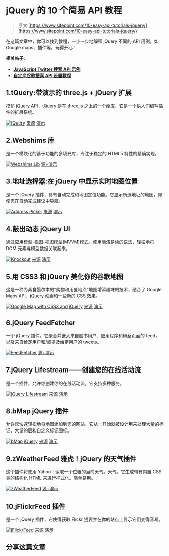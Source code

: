 # jQuery 的 10 个简易 API 教程

> 原文:[https://www.sitepoint.com/10-easy-api-tutorials-jquery/](https://www.sitepoint.com/10-easy-api-tutorials-jquery/)

在这篇文章中，你可以找到教程，一步一步地解释 jQuery 不同的 API 用例，如 Google maps、插件等。玩得开心！

**相关帖子:**

*   [**JavaScript Twitter 搜索 API 示例**](http://www.jquery4u.com/api-calls/javascript-twitter-search-api/)
*   [**自定义谷歌搜索 API 设置教程**](http://www.jquery4u.com/tutorials/google-search-api-ajax/)

## 1.tQuery:带演示的 three.js + jQuery 扩展

模仿 jQuery API，tQuery 是在 three.js 之上的一个瘦库，它是一个供人们编写插件的扩展系统。

 [![tQuery](../Images/d1e975fd6d39d9be22c91c4231de3ede.png)](http://jeromeetienne.github.com/tquery/) 
[来源](http://jeromeetienne.github.com/tquery/) [演示](http://jeromeetienne.github.com/tquery/www/playground/)

## 2.Webshims 库

是一个模块化的基于功能的多填充库，专注于稳定的 HTML5 特性的精确实现。

 [![Webshims Lib](../Images/38237d9b136443c4b3d15fdb6c224ea3.png)](http://afarkas.github.com/webshim/demos/) 
[源+演示](http://afarkas.github.com/webshim/demos/)

## 3.地址选择器:在 jQuery 中显示实时地图位置

是一个 jQuery 插件，具有自动完成和地图定位功能。它显示所选地址的地图，即使您在自动完成建议中导航。

 [![Address Picker](../Images/2a37cd4f207b0c3359078b880978596a.png)](https://github.com/sgruhier/jquery-addresspicker) 
[来源](https://github.com/sgruhier/jquery-addresspicker) [演示](http://xilinus.com/jquery-addresspicker/demos/index.html)

## 4.敲出动态 jQuery UI

通过应用模型-视图-视图模型(MVVM)模式。使用简洁易读的语法，轻松地将 DOM 元素与模型数据关联起来。

 [![Knockout](../Images/6d4790d66aace302285b0611736bcb2f.png)](http://knockoutjs.com/) 
[来源](http://knockoutjs.com/) [演示](http://knockoutjs.com/examples/gridEditor.html)

## 5.用 CSS3 和 jQuery 美化你的谷歌地图

这是一种为素食墨尔本的“购物和用餐地点”地图增添趣味的技术，结合了 Google Maps API、jQuery 动画和一些新的 CSS 效果。

 [![Google Map with CSS3 and jQuery](../Images/6ca4e105200c7e26962494e58f1c9c2d.png)](https://www.sitepoint.com/embellishing-your-google-map-with-css3-and-jquery/) 
[来源](https://www.sitepoint.com/embellishing-your-google-map-with-css3-and-jquery/) [演示](https://www.sitepoint.com/examples/google-maps-css3-jquery/)

## 6.jQuery FeedFetcher

一个 jQuery 插件，它聚合并嵌入来自脸书用户、应用程序和粉丝页面的 feed，以及来自给定用户和/或提及给定用户的 tweets。

 [![FeedFetcher](../Images/442fc61a6b3eab1ce948ca8ce518fd6d.png)](http://www.coreyspitzer.net/projects/feedfetcher/) 
[源+演示](http://www.coreyspitzer.net/projects/feedfetcher/)

## 7.jQuery Lifestream——创建您的在线活动流

是一个插件，允许你创建你的在线活动流。它支持多种服务。

 [![jQuery Lifestream](../Images/9c4bf1f7fa80a25dffda383d0b28705d.png)](http://christianv.github.com/jquery-lifestream/) 
[来源](http://christianv.github.com/jquery-lifestream/) [演示](http://christianv.github.com/jquery-lifestream/example.html)

## 8.bMap jQuery 插件

允许您快速轻松地将地图添加到您的网站。它从一开始就被设计用来处理大量的标记、大量的层和自定义标记图标。

 [![bMap jQuery](../Images/aae2f24943dbdf0b0a1a0e266d72f13e.png)](http://www.blocsoft.com/bmap/) 
[来源](http://www.blocsoft.com/bmap/) [演示](http://www.blocsoft.com/bmap/examples.asp)

## 9.zWeatherFeed 雅虎！jQuery 的天气插件

这个插件将使用 Yahoo！读取一个位置的当前天气。天气。它生成带有内置 CSS 类的结构化 HTML 来进行样式化。简单易用。

 [![zWeatherFeed](../Images/f3c9f75c267e4394f0fff922e0dbd953.png)](http://www.zazar.net/developers/jquery/zweatherfeed/) 
[源+演示](http://www.zazar.net/developers/jquery/zweatherfeed/)

## 10.jFlickrFeed 插件

是一个 jQuery 插件，它使得获取 Flickr 提要并在你的站点上显示它们变得容易。

 [![jFlickrFeed](../Images/42809bae4ddfd84dd019b1670deb813d.png)](http://www.gethifi.com/blog/a-jquery-flickr-feed-plugin) 
[来源](http://www.gethifi.com/blog/a-jquery-flickr-feed-plugin) [演示](http://files.gethifi.com/posts/jflickrfeed/example.html)

## 分享这篇文章